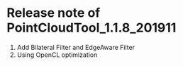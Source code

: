 # Release note of PointCloudTool_1.1.8_201911
1. Add Bilateral Filter and EdgeAware Filter
2. Using OpenCL optimization

